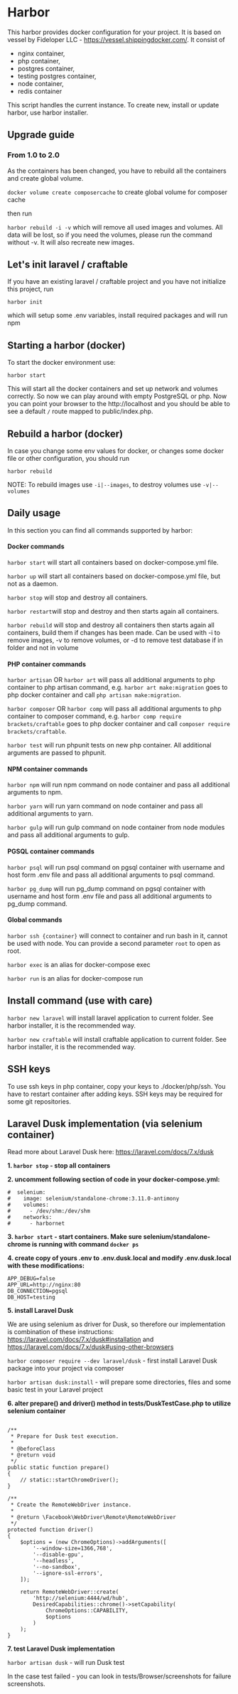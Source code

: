 # Harbor #

This harbor provides docker configuration for your project. It is based on vessel by Fideloper LLC - https://vessel.shippingdocker.com/. It consist of
 
* nginx container, 
* php container, 
* postgres container, 
* testing postgres container,
* node container,
* redis container

This script handles the current instance. To create new, install or update harbor, use harbor installer.

## Upgrade guide ##

### From 1.0 to 2.0 ###

As the containers has been changed, you have to rebuild all the containers and create global volume.

`docker volume create composercache` to create global volume for composer cache

then run 

`harbor rebuild -i -v` which will remove all used images and volumes. All data will be lost, so if you need the volumes, please run the command without -v. It will also recreate new images. 

## Let's init laravel / craftable ##

If you have an existing laravel / craftable project and you have not initialize this project, run 

`harbor init`

which will setup some .env variables, install required packages and will run npm

## Starting a harbor (docker) ##

To start the docker environment use:

`harbor start`

This will start all the docker containers and set up network and volumes correctly. So now we can play around with empty PostgreSQL or php. Now you can point your browser to the http://localhost and you should be able to see a default `/` route mapped to public/index.php.

## Rebuild a harbor (docker) ##

In case you change some env values for docker, or changes some docker file or other configuration, you should run

`harbor rebuild`

NOTE: To rebuild images use `-i|--images`, to destroy volumes use `-v|--volumes` 

## Daily usage ##

In this section you can find all commands supported by harbor:

#### Docker commands ####

`harbor start` will start all containers based on docker-compose.yml file.

`harbor up` will start all containers based on docker-compose.yml file, but not as a daemon.

`harbor stop` will stop and destroy all containers.

`harbor restart`will stop and destroy and then starts again all containers.

`harbor rebuild` will stop and destroy all containers then starts again all containers, build them if changes has been made. Can be used with -i to remove images, -v to remove volumes, or -d to remove test database if in folder and not in volume

#### PHP container commands ####

`harbor artisan` OR `harbor art` will pass all additional arguments to php container to php artisan command, e.g. `harbor art make:migration` goes to php docker container and call `php artisan make:migration`.

`harbor composer` OR `harbor comp` will pass all additional arguments to php container to composer command, e.g. `harbor comp require brackets/craftable` goes to php docker container and call `composer require brackets/craftable`.

`harbor test` will run phpunit tests on new php container. All additional arguments are passed to phpunit.

#### NPM container commands ####

`harbor npm` will run npm command on node container and pass all additional arguments to npm.

`harbor yarn` will run yarn command on node container and pass all additional arguments to yarn.

`harbor gulp` will run gulp command on node container from node modules and pass all additional arguments to gulp.

#### PGSQL container commands ####

`harbor psql` will run psql command on pgsql container with username and host form .env file and pass all additional arguments to psql command.

`harbor pg_dump` will run pg_dump command on pgsql container with username and host form .env file and pass all additional arguments to pg_dump command.

#### Global commands ####

`harbor ssh {container}` will connect to container and run bash in it, cannot be used with node. You can provide a second parameter `root` to open as root. 

`harbor exec` is an alias for docker-compose exec 

`harbor run` is an alias for docker-compose run 

## Install command (use with care) ##

`harbor new laravel` will install laravel application to current folder. See harbor installer, it is the recommended way.

`harbor new craftable` will install craftable application to current folder. See harbor installer, it is the recommended way.

## SSH keys ##

To use ssh keys in php container, copy your keys to ./docker/php/ssh. You have to restart container after adding keys. SSH keys may be required for some git repositories.

## Laravel Dusk implementation (via selenium container) ##

Read more about Laravel Dusk here: https://laravel.com/docs/7.x/dusk

**1. `harbor stop` - stop all containers**

**2. uncomment following section of code in your docker-compose.yml:**

```
#  selenium:
#    image: selenium/standalone-chrome:3.11.0-antimony
#    volumes:
#      - /dev/shm:/dev/shm
#    networks:
#      - harbornet
```

**3. `harbor start` - start containers. Make sure selenium/standalone-chrome is running with command `docker ps`**

**4. create copy of yours .env to .env.dusk.local and modify .env.dusk.local with these modifications:**

```
APP_DEBUG=false
APP_URL=http://nginx:80
DB_CONNECTION=pgsql
DB_HOST=testing
```

**5. install Laravel Dusk**

We are using selenium as driver for Dusk, so therefore our implementation is combination of these instructions:
https://laravel.com/docs/7.x/dusk#installation and https://laravel.com/docs/7.x/dusk#using-other-browsers

`harbor composer require --dev laravel/dusk` - first install Laravel Dusk package into your project via composer

`harbor artisan dusk:install` - will prepare some directories, files and some basic test in your Laravel project

**6. alter prepare() and driver() method in tests/DuskTestCase.php to utilize selenium container**

```

/**
 * Prepare for Dusk test execution.
 *
 * @beforeClass
 * @return void
 */
public static function prepare()
{
    // static::startChromeDriver();
}

/**
 * Create the RemoteWebDriver instance.
 *
 * @return \Facebook\WebDriver\Remote\RemoteWebDriver
 */
protected function driver()
{
    $options = (new ChromeOptions)->addArguments([
        '--window-size=1366,768',
        '--disable-gpu',
        '--headless',
        '--no-sandbox',
        '--ignore-ssl-errors',
    ]);

    return RemoteWebDriver::create(
        'http://selenium:4444/wd/hub',
        DesiredCapabilities::chrome()->setCapability(
            ChromeOptions::CAPABILITY,
            $options
        )
    );
}  
```

**7. test Laravel Dusk implementation**

`harbor artisan dusk` - will run Dusk test 

In the case test failed - you can look in tests/Browser/screenshots for failure screenshots.